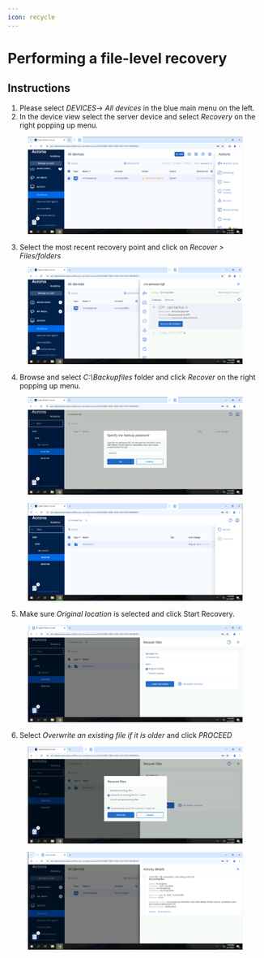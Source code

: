 ```yaml
---
icon: recycle
---
```


# Performing a file-level recovery

## Instructions



1. Please select _DEVICES_-> _All devices_ in the blue main menu on the left.
2. In the device view select the server device and select _Recovery_ on the right popping up menu.

<figure><img src="../../.gitbook/assets/image (2) (1) (1) (1).png" alt=""><figcaption></figcaption></figure>

3. Select the most recent recovery point and click on _Recover > Files/folders_

<figure><img src="../../.gitbook/assets/image (2) (1) (1) (1) (1).png" alt=""><figcaption></figcaption></figure>

4. Browse and select _C:\Backupfiles_ folder and click _Recover_ on the right popping up menu.

<figure><img src="../../.gitbook/assets/image (3) (1) (1) (1).png" alt=""><figcaption></figcaption></figure>

<figure><img src="../../.gitbook/assets/image (4) (1) (1) (1).png" alt=""><figcaption></figcaption></figure>

5. Make sure _Original location_ is selected and click Start Recovery.

<figure><img src="../../.gitbook/assets/image (5) (1) (1) (1).png" alt=""><figcaption></figcaption></figure>

6. Select _Overwrite an existing file if it is older_ and click _PROCEED_

<figure><img src="../../.gitbook/assets/image (6) (1) (1) (1).png" alt=""><figcaption></figcaption></figure>

<figure><img src="../../.gitbook/assets/image (7) (1) (1) (1).png" alt=""><figcaption></figcaption></figure>


